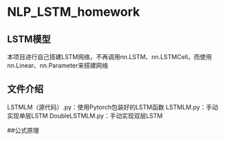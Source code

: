 # NLP_LSTM_homework

## LSTM模型
本项目进行自己搭建LSTM网络，不再调用nn.LSTM、nn.LSTMCell，而使用nn.Linear、nn.Parameter来搭建网络

## 文件介绍
LSTMLM（源代码）.py：使用Pytorch包装好的LSTM函数
LSTMLM.py：手动实现单层LSTM
DoubleLSTMLM.py：手动实现双层LSTM

##公式原理



